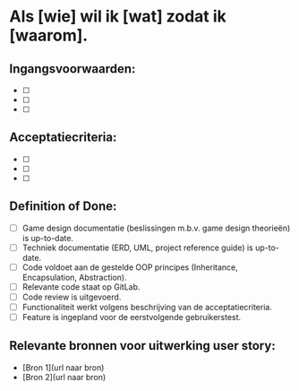 # Als [wie] wil ik [wat] zodat ik [waarom].
 
## Ingangsvoorwaarden: 
- [ ] 
- [ ] 
- [ ] 
 
## Acceptatiecriteria: 
- [ ] 
- [ ] 
- [ ] 
 
## Definition of Done:
- [ ] Game design documentatie (beslissingen m.b.v. game design theorieën) is up-to-date.
- [ ] Techniek documentatie (ERD, UML, project reference guide) is up-to-date.
- [ ] Code voldoet aan de gestelde OOP principes (Inheritance, Encapsulation, Abstraction).
- [ ] Relevante code staat op GitLab.
- [ ] Code review is uitgevoerd.
- [ ] Functionaliteit werkt volgens beschrijving van de acceptatiecriteria.
- [ ] Feature is ingepland voor de eerstvolgende gebruikerstest.

## Relevante bronnen voor uitwerking user story:
- [Bron 1](url naar bron)
- [Bron 2](url naar bron)
